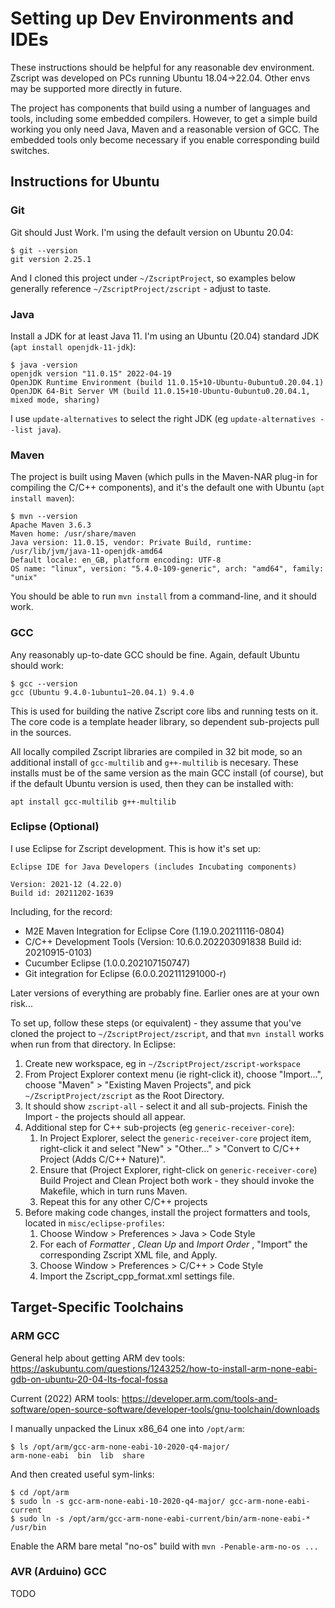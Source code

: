 Setting up Dev Environments and IDEs
====================================

These instructions should be helpful for any reasonable dev environment. Zscript was developed on PCs running Ubuntu 18.04->22.04. Other envs may be
supported more directly in future.

The project has components that build using a number of languages and tools, including some embedded compilers. However, to get a simple build working
you only need Java, Maven and a reasonable version of GCC. The embedded tools only become necessary if you enable corresponding build switches.

Instructions for Ubuntu
-----------------------

### Git

Git should Just Work. I'm using the default version on Ubuntu 20.04:
```
$ git --version
git version 2.25.1
```
And I cloned this project under `~/ZscriptProject`, so examples below generally reference `~/ZscriptProject/zscript` - adjust to taste. 


### Java

Install a JDK for at least Java 11. I'm using an Ubuntu (20.04) standard JDK (`apt install openjdk-11-jdk`):

```
$ java -version
openjdk version "11.0.15" 2022-04-19
OpenJDK Runtime Environment (build 11.0.15+10-Ubuntu-0ubuntu0.20.04.1)
OpenJDK 64-Bit Server VM (build 11.0.15+10-Ubuntu-0ubuntu0.20.04.1, mixed mode, sharing)
```
I use `update-alternatives` to select the right JDK (eg `update-alternatives --list java`).


### Maven

The project is built using Maven (which pulls in the Maven-NAR plug-in for compiling the C/C++ components), and it's the default one with Ubuntu (`apt install maven`):

```
$ mvn --version
Apache Maven 3.6.3
Maven home: /usr/share/maven
Java version: 11.0.15, vendor: Private Build, runtime: /usr/lib/jvm/java-11-openjdk-amd64
Default locale: en_GB, platform encoding: UTF-8
OS name: "linux", version: "5.4.0-109-generic", arch: "amd64", family: "unix"
```

You should be able to run `mvn install` from a command-line, and it should work.

### GCC

Any reasonably up-to-date GCC should be fine. Again, default Ubuntu should work:

```
$ gcc --version
gcc (Ubuntu 9.4.0-1ubuntu1~20.04.1) 9.4.0
```

This is used for building the native Zscript core libs and running tests on it. The core code is a template header library, so dependent sub-projects
pull in the sources. 

All locally compiled Zscript libraries are compiled in 32 bit mode, so an additional install of `gcc-multilib` and `g++-multilib` is necesary. 
These installs must be of the same version as the main GCC install (of course), but if the default Ubuntu version is used, then they can be installed with:
```
apt install gcc-multilib g++-multilib
```

### Eclipse (Optional)

I use Eclipse for Zscript development. This is how it's set up:

```
Eclipse IDE for Java Developers (includes Incubating components)

Version: 2021-12 (4.22.0)
Build id: 20211202-1639
```

Including, for the record:
* M2E Maven Integration for Eclipse Core (1.19.0.20211116-0804)
* C/C++ Development Tools (Version: 10.6.0.202203091838 Build id: 20210915-0103)
* Cucumber Eclipse (1.0.0.202107150747)
* Git integration for Eclipse (6.0.0.202111291000-r)

Later versions of everything are probably fine. Earlier ones are at your own risk...

To set up, follow these steps (or equivalent) - they assume that you've cloned the project to `~/ZscriptProject/zscript`, and that `mvn install` works when run from that directory. In Eclipse:
1. Create new workspace, eg in `~/ZscriptProject/zscript-workspace`
1. From Project Explorer context menu (ie right-click it), choose "Import...", choose "Maven" > "Existing Maven Projects", and pick `~/ZscriptProject/zscript` as the Root Directory. 
1. It should show `zscript-all` - select it and all sub-projects. Finish the Import - the projects should all appear.
1. Additional step for C++ sub-projects (eg `generic-receiver-core`): 
    1. In Project Explorer, select the `generic-receiver-core` project item, right-click it and select "New" > "Other..." > "Convert to C/C++ Project (Adds C/C++ Nature)".
    1. Ensure that (Project Explorer, right-click on `generic-receiver-core`) Build Project and Clean Project both work - they should invoke the Makefile, which in turn runs Maven.
    1. Repeat this for any other C/C++ projects
1. Before making code changes, install the project formatters and tools, located in `misc/eclipse-profiles`:
    1.  Choose Window  > Preferences > Java > Code Style
    1.  For each of  _Formatter_ ,  _Clean Up_  and  _Import Order_ , "Import" the corresponding Zscript XML file, and Apply.
    1.  Choose Window  > Preferences > C/C++ > Code Style
    1.  Import the Zscript_cpp_format.xml settings file.
    

Target-Specific Toolchains
--------------------------
   
### ARM GCC

General help about getting ARM dev tools: https://askubuntu.com/questions/1243252/how-to-install-arm-none-eabi-gdb-on-ubuntu-20-04-lts-focal-fossa

Current (2022) ARM tools: https://developer.arm.com/tools-and-software/open-source-software/developer-tools/gnu-toolchain/downloads

I manually unpacked the Linux x86_64 one into `/opt/arm`:

```
$ ls /opt/arm/gcc-arm-none-eabi-10-2020-q4-major/
arm-none-eabi  bin  lib  share
```

And then created useful sym-links:

```
$ cd /opt/arm
$ sudo ln -s gcc-arm-none-eabi-10-2020-q4-major/ gcc-arm-none-eabi-current
$ sudo ln -s /opt/arm/gcc-arm-none-eabi-current/bin/arm-none-eabi-* /usr/bin
```

Enable the ARM bare metal "no-os" build with `mvn -Penable-arm-no-os ...`

### AVR (Arduino) GCC

TODO



    
